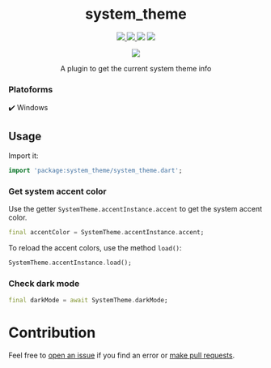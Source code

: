 <div>
  <h1 align="center">system_theme</h1>
  <p align="center" >
    <a title="Discord" href="https://discord.gg/674gpDQUVq">
      <img src="https://img.shields.io/discord/809528329337962516?label=discord&logo=discord" />
    </a>
    <a title="Pub" href="https://pub.dartlang.org/packages/system_theme" >
      <img src="https://img.shields.io/pub/v/system_theme.svg?style=popout&include_prereleases" />
    </a>
    <a title="Github License">
      <img src="https://img.shields.io/github/license/bdlukaa/system_theme" />
    </a>
    <a title="PRs are welcome">
      <img src="https://img.shields.io/badge/PRs-welcome-brightgreen.svg" />
    </a>
  </p>
  <p align="center">
    <a title="Buy me a coffee" href="https://www.buymeacoffee.com/bdlukaa">
      <img src="https://img.buymeacoffee.com/button-api/?text=Buy me a coffee&emoji=&slug=bdlukaa&button_colour=FF5F5F&font_colour=ffffff&font_family=Lato&outline_colour=000000&coffee_colour=FFDD00">
    </a>
  </p>
  <p align="center">
  A plugin to get the current system theme info
  </p>
</div>

### Platoforms

✔️ Windows

## Usage

Import it:

```dart
import 'package:system_theme/system_theme.dart';
```

### Get system accent color

Use the getter `SystemTheme.accentInstance.accent` to get the system accent color.

```dart
final accentColor = SystemTheme.accentInstance.accent;
```

To reload the accent colors, use the method `load()`:

```dart
SystemTheme.accentInstance.load();
```

### Check dark mode

```dart
final darkMode = await SystemTheme.darkMode;
```

# Contribution

Feel free to [open an issue](https://github.com/bdlukaa/system_theme/issues/new) if you find an error or [make pull requests](https://github.com/bdlukaa/system_theme/pulls).
